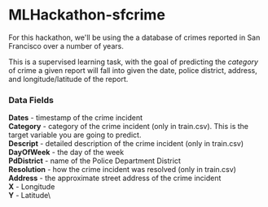 # MLHackathon-sfcrime
For this hackathon, we'll be using the a database of crimes reported in San Francisco over a number of years.

This is a supervised learning task, with the goal of predicting the *category* of crime a given report will fall into given the date, police district, address, and longitude/latitude of the report.

### Data Fields
**Dates** - timestamp of the crime incident\
**Category** - category of the crime incident (only in train.csv). This is the target variable you are going to predict.\
**Descript** - detailed description of the crime incident (only in train.csv)\
**DayOfWeek** - the day of the week\
**PdDistrict** - name of the Police Department District\
**Resolution** - how the crime incident was resolved (only in train.csv)\
**Address** - the approximate street address of the crime incident\
**X** - Longitude\
**Y** - Latitude\
